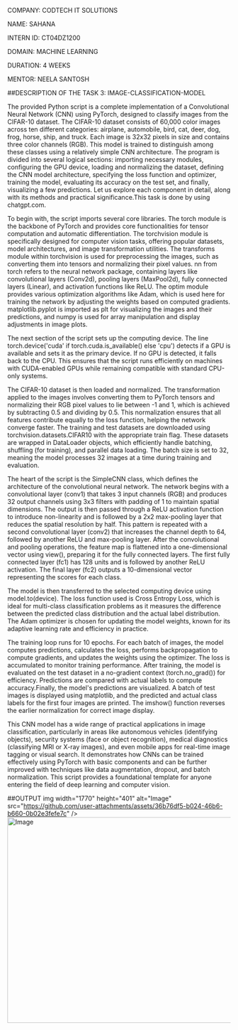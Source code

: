 COMPANY: CODTECH IT SOLUTIONS

NAME: SAHANA

INTERN ID: CT04DZ1200

DOMAIN: MACHINE LEARNING

DURATION: 4 WEEKS

MENTOR: NEELA SANTOSH

##DESCRIPTION OF THE TASK 3: IMAGE-CLASSIFICATION-MODEL

The provided Python script is a complete implementation of a Convolutional Neural Network (CNN) using PyTorch, designed to classify images from the CIFAR-10 dataset. The CIFAR-10 dataset consists of 60,000 color images across ten different categories: airplane, automobile, bird, cat, deer, dog, frog, horse, ship, and truck. Each image is 32x32 pixels in size and contains three color channels (RGB). This model is trained to distinguish among these classes using a relatively simple CNN architecture. The program is divided into several logical sections: importing necessary modules, configuring the GPU device, loading and normalizing the dataset, defining the CNN model architecture, specifying the loss function and optimizer, training the model, evaluating its accuracy on the test set, and finally, visualizing a few predictions. Let us explore each component in detail, along with its methods and practical significance.This task is done by using chatgpt.com. 

To begin with, the script imports several core libraries. The torch module is the backbone of PyTorch and provides core functionalities for tensor computation and automatic differentiation. The torchvision module is specifically designed for computer vision tasks, offering popular datasets, model architectures, and image transformation utilities. The transforms module within torchvision is used for preprocessing the images, such as converting them into tensors and normalizing their pixel values. nn from torch refers to the neural network package, containing layers like convolutional layers (Conv2d), pooling layers (MaxPool2d), fully connected layers (Linear), and activation functions like ReLU. The optim module provides various optimization algorithms like Adam, which is used here for training the network by adjusting 
the weights based on computed gradients. matplotlib.pyplot is imported as plt for visualizing the images and their predictions, and numpy is used for array manipulation and display adjustments in image plots.

The next section of the script sets up the computing device. The line torch.device('cuda' if torch.cuda.is_available() else 'cpu') detects if a GPU is available and sets it as the primary device. If no GPU is detected, it falls back to the CPU. This ensures that the script runs efficiently on machines with CUDA-enabled GPUs while remaining compatible with standard CPU-only systems.

The CIFAR-10 dataset is then loaded and normalized. The transformation applied to the images involves converting them to PyTorch tensors and normalizing their RGB pixel values to lie between -1 and 1, which 
is achieved by subtracting 0.5 and dividing by 0.5. This normalization ensures that all features contribute equally to the loss function, helping the network converge faster. The training and test datasets 
are downloaded using torchvision.datasets.CIFAR10 with the appropriate train flag. These datasets are wrapped in DataLoader objects, which efficiently handle batching, shuffling (for training), and parallel 
data loading. The batch size is set to 32, meaning the model processes 32 images at a time during training and evaluation.

The heart of the script is the SimpleCNN class, which defines the architecture of the convolutional neural network. The network begins with a convolutional layer (conv1) that takes 3 input channels (RGB) and produces 32 output channels using 3x3 filters with padding of 1 to maintain spatial dimensions. The output is then passed through a ReLU activation function to introduce non-linearity and is followed by a 2x2 
max-pooling layer that reduces the spatial resolution by half. This pattern is repeated with a second convolutional layer (conv2) that increases the channel depth to 64, followed by another ReLU and max-pooling layer. After the convolutional and pooling operations, the feature map is flattened into a one-dimensional vector using view(), preparing it for the fully connected layers. The first fully connected layer (fc1) has 128 units and is followed by another ReLU activation. The final layer (fc2) outputs a 10-dimensional vector representing the scores for each class.

The model is then transferred to the selected computing device using model.to(device). The loss function used is Cross Entropy Loss, which is ideal for multi-class classification problems as it measures the difference between the predicted class distribution and the actual label distribution. The Adam optimizer is chosen for updating the model weights, known for its adaptive learning rate and efficiency in practice.

The training loop runs for 10 epochs. For each batch of images, the model computes predictions, calculates the loss, performs backpropagation to compute gradients, and updates the weights using the optimizer.
The loss is accumulated to monitor training performance. After training, the model is evaluated on the test dataset in a no-gradient context (torch.no_grad()) for efficiency. Predictions are compared with actual labels to compute accuracy.Finally, the model's predictions are visualized. A batch of test images is displayed using matplotlib, and the predicted and actual class labels for the first four images are printed. The imshow() function reverses the earlier normalization for correct image display.

This CNN model has a wide range of practical applications in image classification, particularly in areas like autonomous vehicles (identifying objects), security systems (face or object recognition), medical diagnostics (classifying MRI or X-ray images), and even mobile apps for real-time image tagging or visual search. It demonstrates how CNNs can be trained effectively using PyTorch with basic components and can
be further improved with techniques like data augmentation, dropout, and batch normalization. This script provides a foundational template for anyone entering the field of deep learning and computer vision.

##OUTPUT
img width="1770" height="401" alt="Image" src="https://github.com/user-attachments/assets/36b76df5-b024-46b6-b660-0b02e3fefe7c" />
<img width="1741" height="463" alt="Image" src="https://github.com/user-attachments/assets/548dbfd7-b935-4a91-a245-4e61dbb3bbba" />
